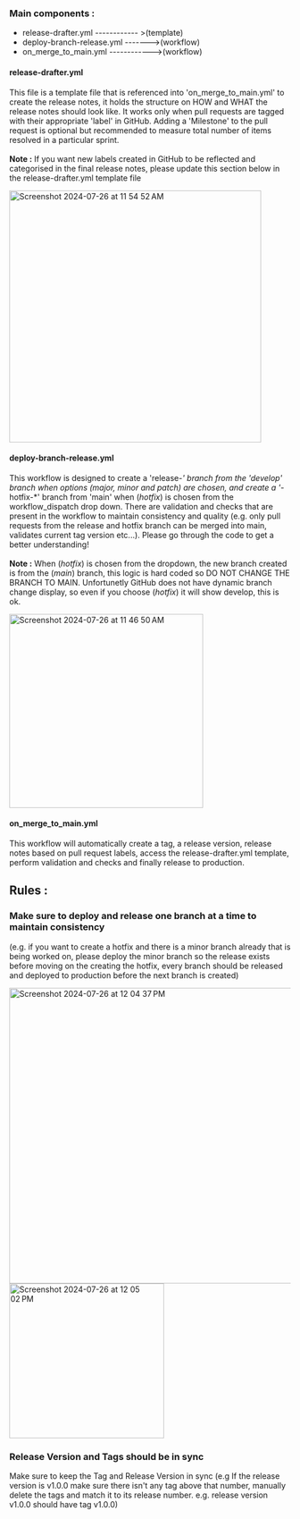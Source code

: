 ### Main components :
- release-drafter.yml ------------ >(template)
- deploy-branch-release.yml ------->(workflow)
- on_merge_to_main.yml ------------>(workflow)

#### release-drafter.yml
This file is a template file that is referenced into 'on_merge_to_main.yml' to create the release notes, it holds the structure on HOW and WHAT the release notes should look like. It works only when pull requests are tagged with their appropriate 'label' in GitHub. Adding a 'Milestone' to the pull request is optional but recommended to measure total number of items resolved in a particular sprint. <br></br>
**Note :** If you want new labels created in GitHub to be reflected and categorised in the final release notes, please update this section below in the release-drafter.yml template file

<img width="451" alt="Screenshot 2024-07-26 at 11 54 52 AM" src="https://github.com/user-attachments/assets/6b7392ad-890b-453b-af06-900623f35f32">

#### deploy-branch-release.yml
This workflow is designed to create a 'release-*' branch from the 'develop' branch when options (_major, minor and patch_) are chosen, and create a '*-hotfix-*' branch from 'main' when (_hotfix_) is chosen from the workflow_dispatch drop down. There are validation and checks that are present in the workflow to maintain consistency and quality (e.g. only pull requests from the release and hotfix branch can be merged into main, validates current tag version etc...). Please go through the code to get a better understanding! <br></br>
**Note :** When (_hotfix_) is chosen from the dropdown, the new branch created is from the (_main_) branch, this logic is hard coded so DO NOT CHANGE THE BRANCH TO MAIN. Unfortunetly GitHub does not have dynamic branch change display, so even if you choose (_hotfix_) it will show develop, this is ok.

 <img width="347" alt="Screenshot 2024-07-26 at 11 46 50 AM" src="https://github.com/user-attachments/assets/081796eb-4f45-43fc-ab43-10ed4fb7f357">

#### on_merge_to_main.yml
This workflow will automatically create a tag, a release version, release notes based on pull request labels, access the release-drafter.yml template, perform validation and checks and finally release to production. 

## Rules :
### Make sure to deploy and release one branch at a time to maintain consistency
(e.g. if you want to create a hotfix and there is a minor branch already that is being worked on, please deploy the minor branch so the release exists before moving on the creating the hotfix, every branch should be released and deployed to production before the next branch is created)

<img width="529" alt="Screenshot 2024-07-26 at 12 04 37 PM" src="https://github.com/user-attachments/assets/c553195d-6727-4cbd-8811-a3f598be81c7">
<img width="277" alt="Screenshot 2024-07-26 at 12 05 02 PM" src="https://github.com/user-attachments/assets/dfd96d61-fd43-44a3-811f-2d35f7e3328e">


### Release Version and Tags should be in sync
Make sure to keep the Tag and Release Version in sync (e.g If the release version is v1.0.0 make sure there isn't any tag above that number, manually delete the tags and match it to its release number. e.g. release version v1.0.0 should have tag v1.0.0)

